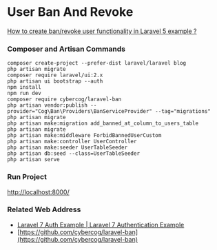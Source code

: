 # User Ban And Revoke

[How to create ban/revoke user functionality in Laravel 5 example ?](https://www.itsolutionstuff.com/post/how-to-create-ban-revoke-user-functionality-in-laravel-5-example-example.html)

### Composer and Artisan Commands
```shell script
composer create-project --prefer-dist laravel/laravel blog
php artisan migrate
composer require laravel/ui:2.x
php artisan ui bootstrap --auth
npm install
npm run dev
composer require cybercog/laravel-ban
php artisan vendor:publish --provider="Cog\Ban\Providers\BanServiceProvider" --tag="migrations"
php artisan migrate
php artisan make:migration add_banned_at_column_to_users_table
php artisan migrate
php artisan make:middleware ForbidBannedUserCustom
php artisan make:controller UserController
php artisan make:seeder UserTableSeeder
php artisan db:seed --class=UserTableSeeder
php artisan serve
```

### Run Project
[http://localhost:8000/](http://localhost:8000/)

### Related Web Address
* [Laravel 7 Auth Example | Laravel 7 Authentication Example](https://www.itsolutionstuff.com/post/laravel-7-auth-example-laravel-7-make-auth-commandexample.html)
* [https://github.com/cybercog/laravel-ban](https://github.com/cybercog/laravel-ban)
